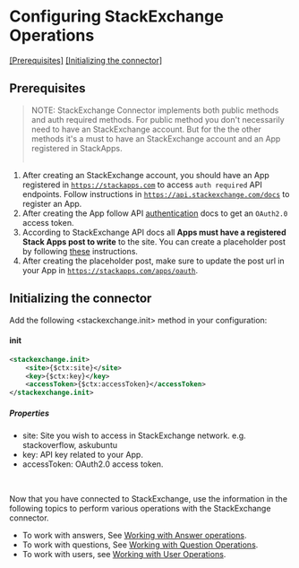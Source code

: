 # Configuring StackExchange Operations
[[Prerequisites]](#Prerequisites) [[Initializing the connector]](#initializing-the-connector)

## Prerequisites

> NOTE: StackExchange Connector implements both public methods and auth required methods. For public method you don't necessarily need to have an StackExchange account. But for the
 the other methods it's a must to have an StackExchange account and an App registered in StackApps.
 <br></br>
 
1. After creating an StackExchange account, you should have an App registered in <code>https://stackapps.com</code> to access <code>auth required</code> API endpoints. Follow instructions in <code>https://api.stackexchange.com/docs</code> to register an App.
2. After creating the App follow API [authentication](https://api.stackexchange.com/docs/authentication) docs to get an <code>OAuth2.0</code> access token.
3. According to StackExchange API docs all **Apps must have a registered Stack Apps post to write** to the site. You can create a placeholder post by following [these](https://stackapps.com/questions/4573/my-app-has-to-be-published-first-but-its-still-under-development) instructions.
4. After creating the placeholder post, make sure to update the post url in your App in <code>https://stackapps.com/apps/oauth</code>.
 
## Initializing the connector
Add the following <stackexchange.init> method in your configuration:

#### init
```xml
<stackexchange.init>
    <site>{$ctx:site}</site>
    <key>{$ctx:key}</key>
    <accessToken>{$ctx:accessToken}</accessToken>
</stackexchange.init>
```

##### Properties

* site:  Site you wish to access in StackExchange network. e.g. stackoverflow, askubuntu
* key: API key related to your App.
* accessToken: OAuth2.0 access token.

<br>

Now that you have connected to StackExchange, use the information in the following topics to perform various operations with the StackExchange connector.

* To work with answers, See [Working with Answer operations](answer.md).
* To work with questions, See [Working with Question Operations](question.md).
* To work with users, see [Working with User Operations](user.md).
